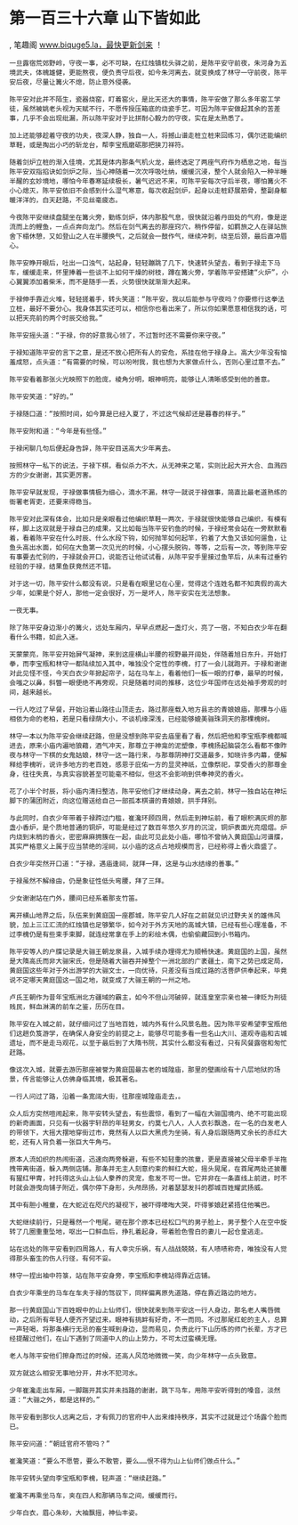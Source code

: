# 第一百三十六章 山下皆如此
, 笔趣阁 www.biquge5.la，最快更新剑来 ！

    一旦露宿荒郊野岭，守夜一事，必不可缺，在红烛镇枕头驿之前，是陈平安守前夜，朱河身为五境武夫，体魄雄健，更能熬夜，便负责守后夜，如今朱河离去，就变换成了林守一守前夜，陈平安后夜，尽量让篝火不熄，防止意外侵袭。

    陈平安对此并不陌生，瓷器烧窑，盯着窑火，是比天还大的事情，陈平安做了那么多年窑工学徒，虽然被姚老头视为天赋不行，不愿传授压箱底的烧瓷手艺，可因为陈平安做起其余的苦差事，几乎不会出现纰漏，所以陈平安对于比拼耐心毅力的守夜，实在是太熟悉了。

    加上还能够趁着守夜的功夫，夜深人静，独自一人，将撼山谱走桩立桩来回练习，偶尔还能编织草鞋，或是掏出小巧的斩龙台，帮李宝瓶磨砺那把狭刀祥符。

    随着剑炉立桩的渐入佳境，尤其是体内那条气机火龙，最终选定了两座气府作为栖息之地，每当陈平安双指掐诀如剑炉之际，当心神随着一次次呼吸吐纳，缓缓沉浸，整个人就会陷入一种半睡半醒的玄妙境地，哪怕今年春寒延续极长，暑气迟迟不来，可陈平安每次守后半夜，哪怕篝火不小心熄灭，陈平安依旧不会感到什么湿气寒意，每次收起剑炉，起身以走桩舒展筋骨，整副身躯暖洋洋的，白天赶路，不见丝毫疲态。

    今夜陈平安继续盘腿坐在篝火旁，勤练剑炉，体内那股气息，很快就沿着丹田处的气府，像是逆流而上的鲤鱼，一点点奔向龙门。然后在剑气离去的那座窍穴，稍作停留，如羁旅之人在驿站旅舍下榻休憩，又如登山之人在半腰换气，之后就会一鼓作气，继续冲刺，绕至后颈，最后直冲眉心。

    陈平安睁开眼后，吐出一口浊气，站起身，轻轻蹦跳了几下，快速转头望去，看到于禄走下马车，缓缓走来，怀里捧着一些谈不上如何干燥的树枝，蹲在篝火旁，学着陈平安搭建“火炉”，小心翼翼添加着柴禾，而不是随手一丢，火势很快就渐渐大起来。

    于禄伸手靠近火堆，轻轻搓着手，转头笑道：“陈平安，我以后能参与守夜吗？你要修行这拳法立桩，最好不要分心。我身体其实还可以，相信你也看出来了，所以你如果愿意相信我的话，可以把天亮前的两个时辰交给我。”

    陈平安摇头道：“于禄，你的好意我心领了，不过暂时还不需要你来守夜。”

    于禄知道陈平安的言下之意，是还不放心把所有人的安危，系挂在他于禄身上。高大少年没有恼羞成怒，点头道：“有需要的时候，可以吩咐我，我也想为大家做点什么，否则心里过意不去。”

    陈平安看着那张火光映照下的脸庞，棱角分明，眼神明亮，能够让人清晰感受到他的善意。

    陈平安笑道：“好的。”

    于禄随口道：“按照时间，如今算是已经入夏了，不过这气候却还是暮春的样子。”

    陈平安附和道：“今年是有些怪。”

    于禄闲聊几句后便起身告辞，陈平安目送高大少年离去。

    按照林守一私下的说法，于禄下棋，看似杀力不大，从无神来之笔，实则比起大开大合、血溅四方的少女谢谢，其实更厉害。

    陈平安早就发现，于禄做事情极为细心，滴水不漏，林守一就说于禄做事，简直比最老道熟练的衙署老胥吏，还要来得稳当。

    陈平安对此深有体会，比如只是亲眼看过他编织草鞋一两次，于禄就很快能够自己编织，有模有样，脚上这双就是于禄自己的成果，又比如每当陈平安钓鱼的时候，于禄经常会站在一旁默默看着，看着陈平安在什么时辰、什么水段下钩，如何抛竿如何起竿，钓着了大鱼又该如何遛鱼，让鱼头高出水面，如何在大鱼第一次见光的时候，小心摆头脱钩，等等，之后有一次，等到陈平安有事要去忙别的，于禄就会开口，说能否让他试试看，从陈平安手里接过鱼竿后，从未有过垂钓经验的于禄，结果鱼获竟然还不错。

    对于这一切，陈平安什么都没有说，只是看在眼里记在心里，觉得这个连姓名都不知真假的高大少年，如果是个好人，那他一定会很好，万一是坏人，陈平安实在无法想象。

    一夜无事。

    除了陈平安身边渐小的篝火，远处车厢内，早早点燃起一盏灯火，亮了一宿，不知白衣少年在翻看什么书籍，如此入迷。

    天蒙蒙亮，陈平安开始屏气凝神，来到这座横山半腰的视野最开阔处，伴随着旭日东升，开始打拳，而李宝瓶和林守一都陆续加入其中，唯独没个定性的李槐，打了一会儿就跑开。于禄和谢谢对此见怪不怪，今天白衣少年掀起帘子，站在马车上，看着他们一板一眼的打拳，最早的时候，会嗤之以鼻，斜瞥一眼便绝不再旁观，只是随着时间的推移，这位少年国师在远处袖手旁观的时间，越来越长。

    一行人吃过了早餐，开始沿着山路往山顶走去，路过那座载入地方县志的青娘娘庙，那棵与小庙相依为命的老柏，若是只看绿荫大小，不谈机缘深浅，已经能够媲美骊珠洞天的那棵槐树。

    林守一本以为陈平安会继续赶路，但是没想到陈平安去庙里看了看，然后把他和李宝瓶李槐都喊进去，原来小庙内遍地狼藉，酒气冲天，那尊立于神龛的泥塑像，李槐扬起脑袋怎么看都不像昨夜与林守一下棋的女鬼姑娘，林守一这一路行来，与那尊阴神打交道最多，知晓许多内幕，便解释给李槐听，说许多地方的老百姓，感恩于庇佑一方的显灵神祇，立像祭祀，享受香火的那尊金身，往往失真，与真实容貌甚至可能毫不相似，但这不会影响到供奉神灵的香火。

    花了小半个时辰，将小庙内清扫整洁，陈平安他们才继续动身，离去之前，林守一独自站在神坛脚下的蒲团附近，向这位赠送给自己一部孤本棋谱的青娘娘，拱手拜别。

    与此同时，白衣少年带着于禄跨过门槛，崔瀺环顾四周，然后走到神坛前，看了眼积满灰烬的那盏小香炉，是个质地普通的铜炉，可能是经过了数百年悠久岁月的沉淀，铜炉表面光亮熠熠。炉内烧到末梢的香火，密密麻麻拥簇在一起，由此可见此处小庙，哪怕不曾纳入黄庭国山河谱牒，其实严格意义上属于应当禁绝的淫祠，以小庙的这点占地规模而言，已经称得上香火鼎盛了。

    白衣少年突然开口道：“于禄，遇庙逢祠，就拜一拜，这是与山水结缘的善事。”

    于禄虽然不解缘由，仍是象征性低头弯腰，拜了三拜。

    少女谢谢站在门外，腰间已经系着那支竹笛。

    离开横山地界之后，队伍来到黄庭国一座郡城，陈平安几人好在之前就见识过野夫关的雄伟风貌，加上三江汇流的红烛镇也足够繁华，如今对于外方天地的高城大镇，已经有些心理准备，不过李槐仍是有些束手束脚，就连经常拿在手上的彩绘木偶，也偷偷藏回到小书箱内。

    陈平安等人的户牒记录是大骊王朝龙泉县，入城手续办理得尤为顺畅快速。黄庭国的上国，虽然是大隋高氏而非大骊宋氏，但是随着大骊吞并掉整个一洲北部的广袤疆土，南下之势已成定局，黄庭国这些年对于外出游学的大骊文士，一向优待，只差没有当成过路的活菩萨供奉起来，毕竟说不定哪天黄庭国这一国之地，就变成了大骊王朝的一州之地。

    卢氏王朝作为昔年宝瓶洲北方疆域的霸主，如今不但山河破碎，就连皇室宗亲也被一律贬为刑徒贱民，鲜血淋漓的前车之鉴，历历在目。

    陈平安在入城之前，就仔细问过了当地百姓，城内外有什么风景名胜。因为陈平安希望李宝瓶他们这趟负笈游学，在确保人身安全的前提之上，能够尽可能多看一些名山大川、道观寺庙和古城遗址，而不是走马观花，以至于最后到了大隋书院，其实什么都没有看过，只有风餐露宿和匆忙赶路。

    像这次入城，就要去游历那座被誉为黄庭国最古老的城隍庙，那里的壁画绘有十八层地狱的场景，传言能够让人仿佛身临其境，极其著名。

    一行人问过了路，沿着一条宽阔大街，往那座城隍庙走去，。

    众人后方突然喧闹起来，陈平安转头望去，有些震惊，看到了一幅在大骊国境内、绝不可能出现的新奇画面，只见有一伙器宇轩昂的年轻男女，约莫七八人，人人衣衫飘逸，在一名的白发老人的带领下，大摇大摆地穿街过市，竟然有人以巨大黑虎为坐骑，有人身后跟随两丈余长的赤红大蛇，还有人背负着一张巨大牛角弓。

    原本人流如织的热闹街道，迅速向两旁躲避，有些不知轻重的孩童，更是直接被父母半牵手半拖拽带离街道，躲入两侧店铺。那条并无主人刻意约束的鲜红大蛇，摇头晃尾，在首尾两处还披覆有猩红甲胄，衬托得这头山上仙人豢养的灵宠，愈发不可一世。它并非在一条直线上前进，时不时就会游曳向铺子附近，偶尔停下身形，头颅昂扬，对着瑟瑟发抖的郡城百姓耀武扬威。

    其中有胆小稚童，在大蛇近在咫尺的凝视下，被吓得嚎啕大哭，吓得爹娘赶紧捂住他嘴巴。

    大蛇继续前行，只是蓦然一个甩尾，砸在那个原本已经松口气的男子脸上，男子整个人在空中旋转了几圈重重坠地，呕出一口鲜血后，挣扎着起身，带着脸色雪白的妻儿一起仓皇逃走。

    站在远处的陈平安看到四周路人，有人幸灾乐祸，有人战战兢兢，有人啧啧称奇，唯独没有人觉得那头畜生的伤人行径，有何不妥。

    林守一捏出袖中符箓，站在陈平安身旁，李宝瓶和李槐站得靠近店铺。

    白衣少年乘坐的马车在车夫于禄的驾驭下，同样偏离原先道路，停在靠近路边的地方。

    那一行黄庭国山下百姓眼中的山上仙师们，很快就来到陈平安这一行人身边，那名老人嘴唇微动，之后所有年轻人便齐齐望过来，眼神有挑衅有好奇，不一而同。不过那尾红蛇的主人，总算一声轻喝，将那条横行无忌的畜生喊到身边，显而易见，负责此行下山历练的师门长辈，方才已经提醒过他们，在山下遇到了同道中人的山上势力，不可太过蛮横无理。

    老人与陈平安他们擦身而过的时候，还高人风范地微微一笑，向少年林守一点头致意。

    双方就这么相安无事地分开，井水不犯河水。

    少年崔瀺走出车厢，一脚踹开其实并未挡路的谢谢，跳下马车，用陈平安听得到的嗓音，淡然道：“大骊之外，都是这样的。”

    陈平安看到那伙人远离之后，才有佩刀的官府中人出来维持秩序，其实不过就是过个场露个脸而已。

    陈平安问道：“朝廷官府不管吗？”

    崔瀺笑道：“要么不愿管，要么不敢管，要么……恨不得为山上仙师们做点什么。”

    陈平安转头望向李宝瓶和李槐，轻声道：“继续赶路。”

    崔瀺不再乘坐马车，夹在四人和那辆马车之间，缓缓而行。

    少年白衣，眉心朱砂，大袖飘摇，神仙丰姿。
